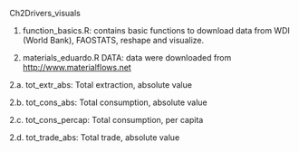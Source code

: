 Ch2Drivers_visuals

1. function_basics.R: contains basic functions to download data from WDI (World Bank), FAOSTATS, reshape and visualize. 

2. materials_eduardo.R
DATA: data were downloaded from http://www.materialflows.net

2.a. tot_extr_abs: Total extraction, absolute value 

2.b. tot_cons_abs: Total consumption, absolute value

2.c. tot_cons_percap: Total consumption, per capita

2.d. tot_trade_abs: Total trade, absolute value



